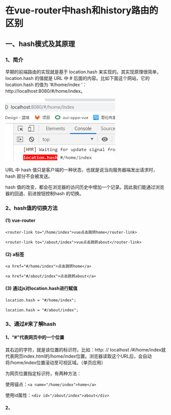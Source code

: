 # 在vue-router中hash和history路由的区别

## 一、hash模式及其原理

### 1、简介

早期的前端路由的实现就是基于 location.hash 来实现的。其实现原理很简单，location.hash 的值就是 URL 中 # 后面的内容。比如下面这个网站，它的 location.hash 的值为 ‘#/home/index ‘：http://localhost:8080/#/home/index。

![location.href](./img/location.href.png)



URL 中 hash 值只是客户端的一种状态，也就是说当向服务器端发出请求时，hash 部分不会被发送。

hash 值的改变，都会在浏览器的访问历史中增加一个记录。因此我们能通过浏览器的回退、前进按钮控制hash 的切换。

### 2、hash值的切换方法

#### (1) vue-router

`<router-link to="/home/index">vue点击跳转home</router-link>`

`<router-link to="/about/index">vue点击跳转about</router-link>`

#### (2) a标签

`<a href="#/home/index">点击跳转home</a>`

`<a href="#/about/index">点击跳转about</a>`

#### (3) 通过js对location.hash进行赋值

`location.hash = "#/home/index"; `

`location.hash = "#/about/index";`

### 3、通过#来了解hash

#### 1、“#”代表网页中的一个位置

其右边的字符，就是该位置的标识符。比如：http: // localhost /#/home/index就代表网页index.html的/home/index位置。浏览器读取这个URL后，会自动将/home/index位置滚动至可视区域。（单页应用）

为网页位置指定标识符，有两种方法：

使用锚点：`<a name="/home/index">home</a>`

使用id属性：`<div id="/about/index">about</div>`

#### 2、